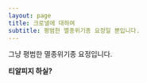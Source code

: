 ```yaml
---
layout: page
title: 크로넬에 대하여
subtitle: 평범한 멸종위기종 요정일 뿐입니다.
---
```

그냥 평범한 멸종위기종 요정입니다.


**티알피지 하실?**

